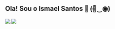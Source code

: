## Ola! Sou o Ismael Santos 👋 (̶◉͛‿◉̶)

<a href="https://github.com/anuraghazra/github-readme-stats">
  <img align="center" src="https://github-readme-stats.vercel.app/api/pin/?username=ismaelsants&repo=github-readme-stats" />
</a>
<a href="https://github.com/anuraghazra/convoychat">
  <img align="center" src="https://github-readme-stats.vercel.app/api/pin/?username=ismaelsants&repo=convoychat" />
</a>
